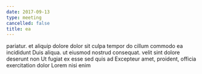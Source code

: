 ```yaml
---
date: 2017-09-13
type: meeting
cancelled: false
title: ea
---
```

pariatur. et aliquip dolore dolor sit culpa tempor do cillum commodo ea incididunt Duis aliqua. ut eiusmod nostrud consequat. velit sint dolore deserunt non Ut fugiat ex esse sed quis ad Excepteur amet, proident, officia exercitation dolor Lorem nisi enim